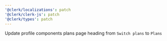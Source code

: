 ```yaml
---
'@clerk/localizations': patch
'@clerk/clerk-js': patch
'@clerk/types': patch
---
```


Update profile components plans page heading from `Switch plans` to `Plans`
